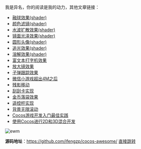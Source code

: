 我是异名，你的阅读是我的动力，其他文章链接：

- [融球效果(shader)](https://mp.weixin.qq.com/s/BiTQLHvxgXbZidJdbDniig)
- [颜色滤镜(shader)](https://mp.weixin.qq.com/s/cLHyZnOCmjLGek4HPjlOyw)
- [水波扩散效果(shader)](https://mp.weixin.qq.com/s/wrZx8J8d8hcm2A1Qs9T36A)
- [镜面光泽效果(shader)](https://mp.weixin.qq.com/s/QJ6eYYT4yhlI2yzZXWveJg)
- [圆形头像(shader)](https://mp.weixin.qq.com/s/dTNJEb5Mn09I9DXXrN9Ynw)
- [追光效果(shader)](https://mp.weixin.qq.com/s/Qnln8_3r_soYzQRMp1QBOw)
- [溶解效果(shader)](https://mp.weixin.qq.com/s/JUlGzPvDeWayHr2YVYhhjQ)
- [富文本打字机效果](https://mp.weixin.qq.com/s/w-ohIyWrdSmMlPs6Kek5MQ)
- [放大镜效果](https://mp.weixin.qq.com/s/ITeUvJbcJ7XOuedUhFbawg)
- [子弹跟踪效果](https://mp.weixin.qq.com/s/nzO4nL65uUYlaD1pDnSHwg)
- [微信小游戏超出4M之后](https://mp.weixin.qq.com/s/4c5J9VRb0uP8gbRuUFoc7w)
- [残影移动](https://mp.weixin.qq.com/s/xgmH4QIQPQAyzjErhCOkMw)
- [刮刮卡实现](https://mp.weixin.qq.com/s/yZ1Lq-L-BxbaChADqC1tDQ)
- [金币落袋效果](https://mp.weixin.qq.com/s/Ssz-3GHnDJVMHbJSPD4-Pw)
- [遥控杆实现](https://mp.weixin.qq.com/s/hgbONZQH3N_UnF3eUagcRQ)
- [背景无限滚动](https://mp.weixin.qq.com/s/-k2l86R7zCYCgUNTln82XA)
- [Cocos游戏开发入门最佳实践](https://mp.weixin.qq.com/s/UU28K7rDPX1TMaa7UtCVag)
- [使用Cocos进行2D和3D混合开发](https://mp.weixin.qq.com/s/4NhEMDlb3hbbnIayW6D2Gw)

![ewm](http://cdn.blog.ifengzp.com/cocos-awesome/follow_ewm.png)


**源码地址**：https://github.com/ifengzp/cocos-awesome/    [直接跳转](https://github.com/ifengzp/cocos-awesome/)
